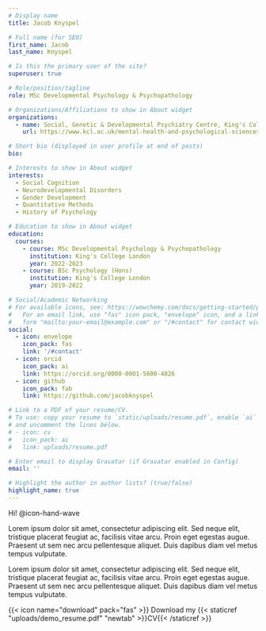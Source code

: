 ```yaml
---
# Display name
title: Jacob Knyspel

# Full name (for SEO)
first_name: Jacob
last_name: Knyspel

# Is this the primary user of the site?
superuser: true

# Role/position/tagline
role: MSc Developmental Psychology & Psychopathology

# Organizations/Affiliations to show in About widget
organizations:
  - name: Social, Genetic & Developmental Psychiatry Centre, King's College London
    url: https://www.kcl.ac.uk/mental-health-and-psychological-sciences/about/departments/social-genetic-and-developmental-psychiatry

# Short bio (displayed in user profile at end of posts)
bio: 

# Interests to show in About widget
interests:
  - Social Cognition
  - Neurodevelopmental Disorders
  - Gender Development
  - Quantitative Methods
  - History of Psychology

# Education to show in About widget
education:
  courses:
    - course: MSc Developmental Psychology & Psychopathology
      institution: King's College London
      year: 2022-2023
    - course: BSc Psychology (Hons)
      institution: King's College London
      year: 2019-2022

# Social/Academic Networking
# For available icons, see: https://wowchemy.com/docs/getting-started/page-builder/#icons
#   For an email link, use "fas" icon pack, "envelope" icon, and a link in the
#   form "mailto:your-email@example.com" or "/#contact" for contact widget.
social:
  - icon: envelope
    icon_pack: fas
    link: '/#contact'
  - icon: orcid
    icon_pack: ai
    link: https://orcid.org/0000-0001-5600-4826
  - icon: github
    icon_pack: fab
    link: https://github.com/jacobknyspel

# Link to a PDF of your resume/CV.
# To use: copy your resume to `static/uploads/resume.pdf`, enable `ai` icons in `params.yaml`,
# and uncomment the lines below.
# - icon: cv
#   icon_pack: ai
#   link: uploads/resume.pdf

# Enter email to display Gravatar (if Gravatar enabled in Config)
email: ''

# Highlight the author in author lists? (true/false)
highlight_name: true
---
```


Hi! @icon-hand-wave

Lorem ipsum dolor sit amet, consectetur adipiscing elit. Sed neque elit, tristique placerat feugiat ac, facilisis vitae arcu. Proin eget egestas augue. Praesent ut sem nec arcu pellentesque aliquet. Duis dapibus diam vel metus tempus vulputate.

Lorem ipsum dolor sit amet, consectetur adipiscing elit. Sed neque elit, tristique placerat feugiat ac, facilisis vitae arcu. Proin eget egestas augue. Praesent ut sem nec arcu pellentesque aliquet. Duis dapibus diam vel metus tempus vulputate.

{{< icon name="download" pack="fas" >}} Download my {{< staticref "uploads/demo_resume.pdf" "newtab" >}}CV{{< /staticref >}}
